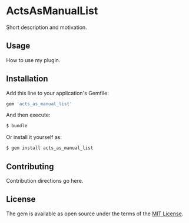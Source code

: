 # ActsAsManualList
Short description and motivation.

## Usage
How to use my plugin.

## Installation
Add this line to your application's Gemfile:

```ruby
gem 'acts_as_manual_list'
```

And then execute:
```bash
$ bundle
```

Or install it yourself as:
```bash
$ gem install acts_as_manual_list
```

## Contributing
Contribution directions go here.

## License
The gem is available as open source under the terms of the [MIT License](http://opensource.org/licenses/MIT).
